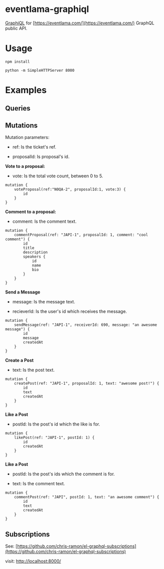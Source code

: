 # eventlama-graphiql
[GraphiQL](https://github.com/graphql/graphiql) for [https://eventlama.com/](https://eventlama.com/) GraphQL public API.

# Usage
```
npm install

python -m SimpleHTTPServer 8000
```

# Examples

## Queries


## Mutations

Mutation parameters:

- ref: Is the ticket's ref.

- proposalId: Is proposal's id.

**Vote to a proposal:**

- vote: Is the total vote count, between 0 to 5.

```
mutation {
	voteProposal(ref:"N0QA-2", proposalId:1, vote:3) {
		id
	}
}
```

**Comment to a proposal:**

- comment: Is the comment text.


```
mutation {
	commentProposal(ref: "JAPI-1", proposalId: 1, comment: "cool comment") {
		id
		title
		description
		speakers {
			id
			name
			bio
		}
	}
}
```

**Send a Message**

- message: Is the message text.

- recieverId: Is the user's id which receives the message.

```
mutation {
	sendMessage(ref: "JAPI-1", receiverId: 690, message: "an awesome message") {
		id
		message
		createdAt
	}
}
```

**Create a Post**

- text: Is the post text.

```
mutation {
	createPost(ref: "JAPI-1", proposalId: 1, text: "awesome post!") {
		id
		text
		createdAt
	}
}
```

**Like a Post**

- postId: Is the post's id which the like is for.

```
mutation {
	likePost(ref: "JAPI-1", postId: 1) {
		id
		createdAt
	}
}

```

**Like a Post**

- postId: Is the post's ids which the comment is for.

- text: Is the comment text.

```
mutation {
	commentPost(ref: "JAPI", postId: 1, text: "an awesome comment") {
		id
		text
		createdAt
	}
}
```

## Subscriptions

See: [https://github.com/chris-ramon/el-graphql-subscriptions](https://github.com/chris-ramon/el-graphql-subscriptions)

visit: [http://localhost:8000/](http://localhost:8000/)
